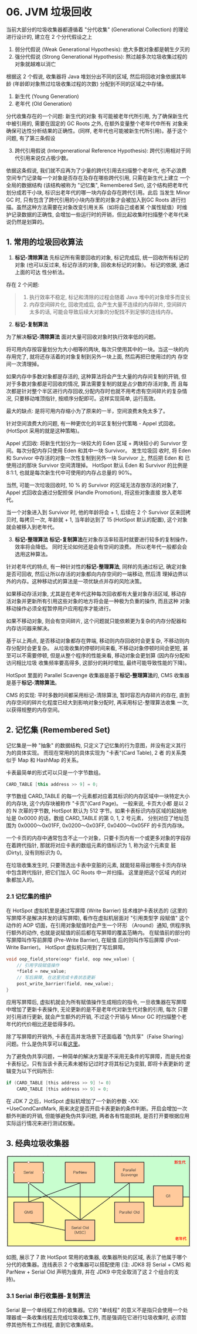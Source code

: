 # 06. JVM 垃圾回收

当前大部分的垃圾收集器都遵循着 "分代收集" (Generational Collection) 的理论进行设计的, 建立在 2 个分代假设之上

1. 弱分代假说 (Weak Generational Hypothesis): 绝大多数对象都是朝生夕灭的
2. 强分代假说 (Strong Generational Hypothesis): 熬过越多次垃圾收集过程的对象就越难以消亡

根据这 2 个假说, 收集器将 Java 堆划分出不同的区域, 然后将回收对象依据其年龄 (年龄即对象熬过垃圾收集过程的次数) 分配到不同的区域之中存储。  
1. 新生代 (Young Generation)
2. 老年代 (Old Generation)

分代收集存在的一个问题: 新生代的对象 有可能被老年代所引用, 为了确保新生代中被引用的, 需要在固定的 GC Roots 之外, 在额外变量整个老年代中所有
对象来确保可达性分析结果的正确性。(同样, 老年代也可能被新生代所引用)。基于这个问题, 有了第三条假设  

3. 跨代引用假说 (Intergenerational Reference Hypothesis): 跨代引用相对于同代引用来说仅占极少数。

依据这条假说, 我们就不应再为了少量的跨代引用去扫描整个老年代, 也不必浪费空间专门记录每一个对象是否存在及存在哪些跨代引用, 只需在新生代上建立
一个全局的数据结构 (该结构被称为 "记忆集", Remembered Set), 这个结构把老年代划分成若干小块, 标识出老年代的哪一块内存会存在跨代引用。此后
当发生 Minor GC 时, 只有包含了跨代引用的小块内存里的对象才会被加入到GC Roots 进行扫描。虽然这种方法需要在对象改变引用关系（如将自己或者某
个属性赋值）时维护记录数据的正确性, 会增加一些运行时的开销，但比起收集时扫描整个老年代来说仍然是划算的。

## 1. 常用的垃圾回收算法

1. **标记-清除算法**
先标记所有需要回收的对象, 标记完成后, 统一回收所有标记的对象 (也可以反过来, 标记存活的对象, 回收未标记的对象)。 标记的依据, 通过上面的可达 
性分析法。

存在 2 个问题:
>1. 执行效率不稳定, 标记和清除的过程会随着 Java 堆中的对象增多而变长
>2. 内存空间碎片化, 回收完成后, 会产生大量不连续的内存碎片, 空间碎片太多的话, 可能会导致后续大对象的分配找不到足够的连线内存。

2. **标记-复制算法**

为了解决**标记-清除算法** 面对大量可回收对象时执行效率低的问题。

将可用内存按容量划分为大小相等的两块, 每次只使用其中的一块。当这一块的内存用完了, 就将还存活着的对象复制到另外一块上面, 然后再把已使用过的内
存空间一次清理掉。

如果内存中多数对象都是存活的, 这种算法将会产生大量的内存间复制的开销, 但对于多数对象都是可回收的情况, 算法需要复制的就是占少数的存活对象, 而
且每次都是针对整个半区进行内存回收,分配内存时也就不用考虑有空间碎片的复杂情况, 只要移动堆顶指针, 按顺序分配即可。这样实现简单, 运行高效。  

最大的缺点: 是将可用内存缩小为了原来的一半，空间浪费未免太多了。

针对空间浪费大的问题, 有一种更优化的半区复制分代策略 - Appel 式回收。(HotSpot 采用的就是这种策略)。  

Appel 式回收: 将新生代划分为一块较大的 Eden 区域 + 两块较小的 Survivor 空间。每次分配内存只使用 Eden 和其中一块 Survivor。 发生垃圾回
收时, 将 Eden 和 Survivor 中存活的对象一次性复制到另外一块 Survivor 上, 然后把 Eden 和 已使用过的那块 Survivor 空间清理掉。 HotSpot 
默认 Eden 和 Survivor 的比例是 8:1:1, 也就是每次新生代中可使用的内存占总量的 90%。

当然, 可能一次垃圾回收时, 10 % 的 Survivor 的区域无法存放存活的对象了, Appel 式回收会通过分配担保 (Handle Promotion), 将这些对象直接
放入老年代。

当一个对象进入到 Survivor 时, 他的年龄将会 + 1, 后续在 2 个 Survivor 区来回拷贝时, 每拷贝一次, 年龄就 + 1, 当年龄达到了 15 (HotSpot 
默认的配置), 这个对象就会被移入到老年代。


3. **标记-整理算法**
**标记-复制算法**在对象存活率较高时就要进行较多的复制操作，效率将会降低。 同时无论如何还是会有空间的浪费。 所以老年代一般都会会选用这种算法。

针对老年代的特点, 有一种针对性的**标记-整理算法**, 同样的先通过标记, 确定对象是否可回收, 然后让所以存活的对象都向内存空间的一端移动, 然后清
理掉边界以外的内存。这种移动式的算法是一项优缺点并存的风险决策。    

如果移动存活对象, 尤其是在老年代这种每次回收都有大量对象存活区域, 移动存活对象并更新所有引用这些对象的地方将会是一种极为负重的操作, 而且这种
对象移动操作必须全程暂停用户应用程序才能进行。  

如果不移动对象, 则会有空间碎片, 这个问题就只能依赖更为复杂的内存分配器和内存访问器来解决。

基于以上两点, 是否移动对象都存在弊端, 移动则内存回收时会更复杂, 不移动则内存分配时会更复杂。
从垃圾收集的停顿时间来看, 不移动对象停顿时间会更短, 甚至可以不需要停顿, 但是从整个程序的性能来看, 移动对象会更划算 (因内存分配和访问相比垃圾
收集频率要高得多, 这部分的耗时增加, 最终可能导致性能的下降)。

HotSpot 里面的 Parallel Scavenge 收集器是基于**标记-整理算法**的, CMS 收集器是基于**标记-清除算法**。

CMS 的实现: 平时多数时间都采用标记-清除算法, 暂时容忍内存碎片的存在, 直到内存空间的碎片化程度已经大到影响对象分配时, 再采用标记-整理算法收集
一次, 以获得规整的内存空间。

## 2. 记忆集 (Remembered Set)

记忆集是一种 "抽象" 的数据结构, 只定义了记忆集的行为意图，并没有定义其行为的具体实现。 而现在常用的的具体实现为 "卡表"(Card Table), 2 者
的关系类似于 Map 和 HashMap 的关系。

卡表最简单的形式可以只是一个字节数组。

```java
CARD_TABLE [this address >> 9] = 0;
```

字节数组 CARD_TABLE 的每一个元素都对应着其标识的内存区域中一块特定大小的内存块, 这个内存块被称作 "卡页"(Card Page)。 一般来说, 卡页大小都
是以 2 的 N 次幂的字节数, HotSpot 默认为 512 字节。如果卡表标识内存区域的起始地址是 0x0000 的话，数组 CARD_TABLE 的第 0, 1, 2 号元素，
分别对应了地址范围为 0x0000～0x01FF, 0x0200～0x03FF, 0x0400～0x05FF 的卡页内存块。

一个卡页的内存中通常包含不止一个对象，只要卡页内有一个或更多对象的字段存在着跨代指针, 那就将对应卡表的数组元素的值标识为 1, 称为这个元素变
脏(Dirty), 没有则标识为 0。 

在垃圾收集发生时, 只要筛选出卡表中变脏的元素, 就能轻易得出哪些卡页内存块中包含跨代指针, 把它们加入 GC Roots 中一并扫描。 这里是把这个区域
内的对象都加入的。

### 2.1 记忆集的维护

在 HotSpot 虚拟机里是通过写屏障 (Write Barrier) 技术维护卡表状态的 (这里的写屏障不是解决并发的读写屏障), 看作在虚拟机层面对 "引用类型字
段赋值" 这个动作的 AOP 切面，在引用对象赋值时会产生一个环形 （Around）通知, 供程序执行额外的动作, 也就是说赋值的前后都在写屏障的覆盖范畴内。
在赋值前的部分的写屏障叫作写前屏障 (Pre-Write Barrier), 在赋值 后的则叫作写后屏障 (Post-Write Barrier)。 HotSpot 虚拟机只用到了写后屏障。

```C
void oop_field_store(oop* field, oop new_value) { 
    // 引用字段赋值操作 
    *field = new_value; 
    // 写后屏障, 在这里完成卡表状态更新 
    post_write_barrier(field, new_value); 
}
```
应用写屏障后, 虚拟机就会为所有赋值操作生成相应的指令, 一旦收集器在写屏障中增加了更新卡表操作, 无论更新的是不是老年代对新生代对象的引用, 每次
只要对引用进行更新, 就会产生额外的开销, 不过这个开销与 Minor GC 时扫描整个老年代的代价相比还是低得多的。

除了写屏障的开销外, 卡表在高并发场景下还面临着 "伪共享"（False Sharing）问题。什么是伪共享可以看[这里](https://blog.csdn.net/z735640642/article/details/84554706)。 

为了避免伪共享问题，一种简单的解决方案是不采用无条件的写屏障，而是先检查卡表标记，只有当该卡表元素未被标记过时才将其标记为变脏, 即将卡表更新的
逻辑变为以下代码所示:
```C
if (CARD_TABLE [this address >> 9] != 0) 
    CARD_TABLE [this address >> 9] = 0;
```

在 JDK 7 之后，HotSpot 虚拟机增加了一个新的参数 -XX: +UseCondCardMark, 用来决定是否开启卡表更新的条件判断。开启会增加一次额外判断的开销, 
但能够避免伪共享问题, 两者各有性能损耗, 是否打开要根据应用实际运行情况来进行测试权衡。

## 3. 经典垃圾收集器

![Alt 'CollectorInHotSpot'](https://raw.githubusercontent.com/PictureRespository/Java/main/JVM/CollectorInHotSpot.png)

如图, 展示了 7 款 HotSpot 常用的收集器, 收集器所处的区域, 表示了他属于哪个分代的收集器。连线表示 2 个收集器可以搭配使用 (注: JDK8 将 Serial + CMS 和
ParNew + Serial Old 声明为废弃, 并在 JDK9 中完全取消了这 2 个组合的支持)。

### 3.1 Serial 串行收集器-复制算法
Serial 是一个单线程工作的收集器。它的 "单线程" 的意义不是指只会使用一个处理器或一条收集线程去完成垃圾收集工作, 而是强调在它进行垃圾收集时, 
必须暂停其他所有工作线程, 直到它收集结束。




